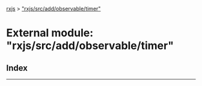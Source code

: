 [rxjs](../README.md) > ["rxjs/src/add/observable/timer"](../modules/_rxjs_src_add_observable_timer_.md)

# External module: "rxjs/src/add/observable/timer"

## Index

---

